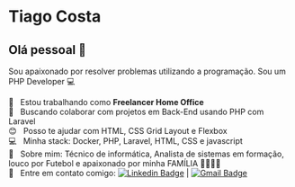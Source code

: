 # Tiago Costa

## Olá pessoal 👋
Sou apaixonado por resolver problemas utilizando a programação.
Sou um PHP Developer :computer:

 :rocket:  &nbsp; Estou trabalhando como **Freelancer Home Office**
 <br/> :purple_heart: &nbsp; Buscando colaborar com projetos em Back-End usando PHP com Laravel
 <br/> :blush: &nbsp; Posso te ajudar com HTML, CSS Grid Layout e Flexbox
 <br/> :computer: &nbsp; Minha stack: Docker, PHP, Laravel, HTML, CSS e javascript
 <br/> :loudspeaker:  &nbsp; Sobre mim: Técnico de informática, Analista de sistemas em formação, louco por Futebol e apaixonado por minha FAMÍLIA 👨‍👩‍👧‍👧
 <br/> :email: &nbsp; Entre em contato comigo: [![Linkedin Badge](https://img.shields.io/badge/-Tiago_Costa-blue?style=flat-square&logo=Linkedin&logoColor=white&link=linkedin.com/in/tiago-alberto-da-costa-01480787)](linkedin.com/in/tiago-alberto-da-costa-01480787) 
| 
[![Gmail Badge](https://img.shields.io/badge/-tiago.dev.rs@gmail.com-c14438?style=flat-square&logo=Gmail&logoColor=white&link=mailto:tiago.dev.rs@gmail.com)](mailto:tiago.dev.rs@gmail.com)

